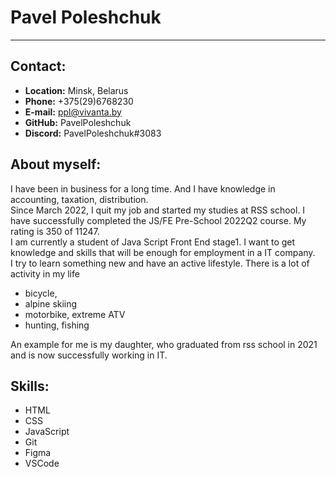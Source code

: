 # Pavel Poleshchuk
----
## Contact:
* __Location:__ Minsk, Belarus
* __Phone:__ +375(29)6768230
* __E-mail:__ ppl@vivanta.by
* __GitHub:__ PavelPoleshchuk
* __Discord:__ PavelPoleshchuk#3083

## About myself:
I have been in business for a long time. And I have knowledge in accounting, taxation, distribution.  
Since March 2022, I quit my job and started my studies at RSS school. I have successfully completed the JS/FE Pre-School 2022Q2 course. My rating is 350 of 11247.  
I am currently a student of Java Script Front End stage1.
I want to get knowledge and skills that will be enough for employment in a IT company.  
I try to learn something new and have an active lifestyle. There is a lot of activity in my life
- bicycle,
- alpine skiing
- motorbike, extreme ATV
- hunting, fishing  

An example for me is my daughter, who graduated from rss school in 2021 and is now successfully working in IT.

## Skills:
* HTML
* CSS 
* JavaScript 
* Git 
* Figma
* VSCode